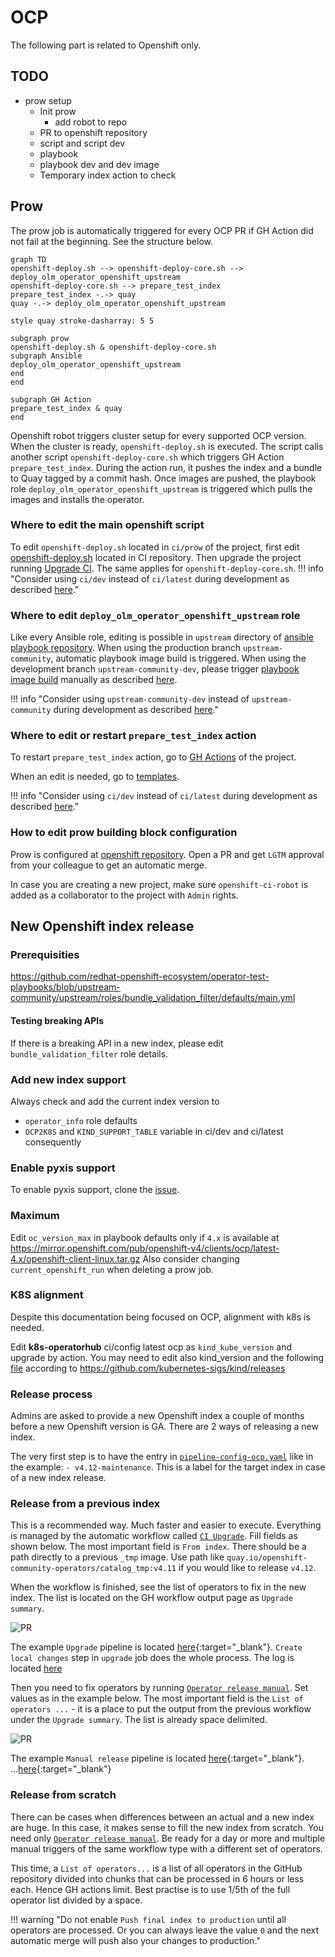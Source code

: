 # OCP

The following part is related to Openshift only.
## TODO
- prow setup
  - Init prow
    - add robot to repo
  - PR to openshift repository
  - script and script dev
  - playbook
  - playbook dev and dev image
  - Temporary index action to check

## Prow
The prow job is automatically triggered for every OCP PR if GH Action did not fail at the beginning. See the structure below.

```mermaid
graph TD
openshift-deploy.sh --> openshift-deploy-core.sh --> deploy_olm_operator_openshift_upstream
openshift-deploy-core.sh --> prepare_test_index
prepare_test_index -.-> quay
quay -.-> deploy_olm_operator_openshift_upstream

style quay stroke-dasharray: 5 5

subgraph prow
openshift-deploy.sh & openshift-deploy-core.sh
subgraph Ansible
deploy_olm_operator_openshift_upstream
end
end

subgraph GH Action
prepare_test_index & quay
end

```

Openshift robot triggers cluster setup for every supported OCP version. When the cluster is ready, `openshift-deploy.sh` is executed. The script calls another script `openshift-deploy-core.sh` which triggers GH Action `prepare_test_index`. During the action run, it pushes the index and a bundle to Quay tagged by a commit hash. Once images are pushed, the playbook role `deploy_olm_operator_openshift_upstream` is triggered which pulls the images and installs the operator. 

### Where to edit the main openshift script 
To edit `openshift-deploy.sh` located in `ci/prow` of the project, first edit [openshift-deploy.sh](https://github.com/redhat-openshift-ecosystem/community-operators-pipeline/blob/ci/latest/ci/legacy/scripts/ci/openshift-deploy.sh) located in CI repository. Then upgrade the project running [Upgrade CI](overview.md#upgrade-ci). The same applies for `openshift-deploy-core.sh`.
!!! info "Consider using `ci/dev` instead of `ci/latest` during development as described [here](../framework/development.md#cidev-vs-cilatest)."

### Where to edit `deploy_olm_operator_openshift_upstream` role
Like every Ansible role, editing is possible in `upstream` directory of [ansible playbook repository](https://github.com/redhat-openshift-ecosystem/operator-test-playbooks/tree/upstream-community/upstream/roles/deploy_olm_operator_openshift_upstream). When using the production branch `upstream-community`, automatic playbook image build is triggered. When using the development branch `upstream-community-dev`, please trigger [playbook image build](https://github.com/redhat-openshift-ecosystem/operator-test-playbooks/actions/workflows/playbook_image.yml) manually as described [here](../framework/development.md#playbook-image-build).

!!! info "Consider using `upstream-community-dev` instead of `upstream-community` during development as described [here](../framework/development.md#upstream-community-dev-vs-upstream-community)."

### Where to edit or restart `prepare_test_index` action

To restart `prepare_test_index` action, go to [GH Actions](https://github.com/redhat-openshift-ecosystem/community-operators-prod/actions/workflows/prepare_test_index.yaml) of the project.

When an edit is needed, go to [templates](https://github.com/redhat-openshift-ecosystem/community-operators-pipeline/blob/ci/latest/ci/templates/workflow/prepare_test_index.yaml.js2).

!!! info "Consider using `ci/dev` instead of `ci/latest` during development as described [here](../framework/development.md#cidev-vs-cilatest)."

### How to edit prow building block configuration

Prow is configured at [openshift repository](https://github.com/openshift/release/tree/master/ci-operator/config/redhat-openshift-ecosystem/community-operators-prod). Open a PR and get `LGTM` approval from your colleague to get an automatic merge.

In case you are creating a new project, make sure `openshift-ci-robot` is added as a collaborator to the project with `Admin` rights.

## New Openshift index release

### Prerequisities
https://github.com/redhat-openshift-ecosystem/operator-test-playbooks/blob/upstream-community/upstream/roles/bundle_validation_filter/defaults/main.yml

#### Testing breaking APIs
If there is a breaking API in a new index, please edit `bundle_validation_filter` role details.

### Add new index support
Always check and add the current index version to
- `operator_info` role defaults
- `OCP2K8S` and `KIND_SUPPORT_TABLE` variable in ci/dev and ci/latest consequently

### Enable pyxis support
To enable pyxis support, clone the [issue](https://issues.redhat.com/browse/CWFHEALTH-1562).

### Maximum
Edit `oc_version_max` in playbook defaults only if `4.x` is available at https://mirror.openshift.com/pub/openshift-v4/clients/ocp/latest-4.x/openshift-client-linux.tar.gz
Also consider changing `current_openshift_run` when deleting a prow job.

### K8S alignment
Despite this documentation being focused on OCP, alignment with k8s is needed.

Edit **k8s-operatorhub** ci/config latest ocp as `kind_kube_version` and upgrade by action.
You may need to edit also kind_version and the following [file](https://github.com/redhat-openshift-ecosystem/community-operators-pipeline/blob/ci/latest/ci/scripts/opp-env.sh#L5) according to https://github.com/kubernetes-sigs/kind/releases 


### Release process
Admins are asked to provide a new Openshift index a couple of months before a new Openshift version is GA. There are 2 ways of releasing a new index.

The very first step is to have the entry in [`pipeline-config-ocp.yaml`](https://github.com/redhat-openshift-ecosystem/community-operators-prod/blob/main/ci/pipeline-config-ocp.yaml) like in the example: `- v4.12-maintenance`. This is a label for the target index in case of a new index release.

### Release from a previous index

This is a recommended way. Much faster and easier to execute. Everything is managed by the automatic workflow called [`CI Upgrade`](https://github.com/redhat-openshift-ecosystem/community-operators-prod/actions/workflows/upgrade.yaml). Fill fields as shown below. The most important field is `From index`. There should be a path directly to a previous `_tmp` image. Use path like `quay.io/openshift-community-operators/catalog_tmp:v4.11` if you would like to release `v4.12`.

When the workflow is finished, see the list of operators to fix in the new index. The list is located on the GH workflow output page as `Upgrade summary`.


![PR](../images/upgrade_with_index_upgrade.png)

The example `Upgrade` pipeline is located [here](https://github.com/redhat-openshift-ecosystem/community-operators-prod/actions/runs/3739655547){:target="_blank"}. `Create local changes` step in `upgrade` job does the whole process. The log is located [here](https://github.com/redhat-openshift-ecosystem/community-operators-prod/actions/runs/3739655547/jobs/6347120232) 

Then you need to fix operators by running [`Operator release manual`](https://github.com/redhat-openshift-ecosystem/community-operators-prod/actions/workflows/operator_release_manual.yaml). Set values as in the example below. The most important field is the `List of operators ...` - it is a place to put the output from the previous workflow under the `Upgrade summary`. The list is already space delimited.

![PR](../images/manual_replease_after_index_upgrade.png)

The example `Manual release` pipeline is located [here](https://github.com/redhat-openshift-ecosystem/community-operators-prod/actions/runs/3740100606){:target="_blank"}. ...[here](https://github.com/redhat-openshift-ecosystem/community-operators-prod/actions/runs/3740100606/jobs/6349116153){:target="_blank"}

### Release from scratch

There can be cases when differences between an actual and a new index are huge. In this case, it makes sense to fill the new index from scratch. You need only [`Operator release manual`](https://github.com/redhat-openshift-ecosystem/community-operators-prod/actions/workflows/operator_release_manual.yaml). Be ready for a day or more and multiple manual triggers of the same workflow type with a different set of operators.

This time, a `List of operators...` is a list of all operators in the GitHub repository divided into chunks that can be processed in 6 hours or less each. Hence GH actions limit. Best practise is to use 1/5th of the full operator list divided by a space. 

!!! warning "Do not enable `Push final index to production` until all operators are processed. Or you can always leave the value `0` and the next automatic merge will push also your changes to production."